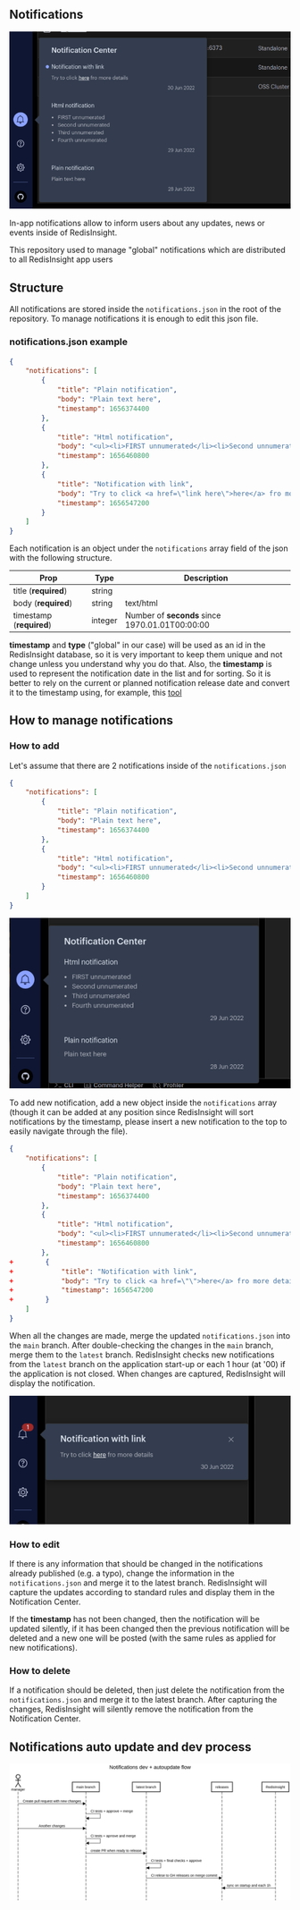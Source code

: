 ## Notifications
![Notification Center](docs/notification_center.png)

In-app notifications allow to inform users about any updates, news or events inside of RedisInsight.

This repository used to manage "global" notifications which are distributed to all RedisInsight app users

## Structure

All notifications are stored inside the `notifications.json` in the root of the repository.
To manage notifications it is enough to edit this json file.

### notifications.json example
```json
{
    "notifications": [
        {
            "title": "Plain notification",
            "body": "Plain text here",
            "timestamp": 1656374400
        },
        {
            "title": "Html notification",
            "body": "<ul><li>FIRST unnumerated</li><li>Second unnumerated</li><li>Third unnumerated</li><li>Fourth unnumerated</li></ul>",
            "timestamp": 1656460800
        },
        {
            "title": "Notification with link",
            "body": "Try to click <a href=\"link here\">here</a> fro more details",
            "timestamp": 1656547200
        }
    ]
}
```

Each notification is an object under the `notifications` array field of the json
with the following structure.

| Prop | Type | Description |
| --- | --- | --- |
| title (**required**)      | string |  |
| body (**required**)       | string | text/html |
| timestamp (**required**)  | integer | Number of **seconds** since 1970.01.01T00:00:00  |

**timestamp** and **type** ("global" in our case) will be used as an id
in the RedisInsight database, so it is very important to keep them unique and not change
unless you understand why you do that. Also, the **timestamp** is used to represent the notification
date in the list and for sorting. So it is better to rely on the current or
planned notification release date and convert it to the timestamp using,
for example, this [tool](https://www.epochconverter.com/)

## How to manage notifications
### How to add

Let's assume that there are 2 notifications inside of the `notifications.json`
```json
{
    "notifications": [
        {
            "title": "Plain notification",
            "body": "Plain text here",
            "timestamp": 1656374400
        },
        {
            "title": "Html notification",
            "body": "<ul><li>FIRST unnumerated</li><li>Second unnumerated</li><li>Third unnumerated</li><li>Fourth unnumerated</li></ul>",
            "timestamp": 1656460800
        }
    ]
}
```
![Notification Center](docs/2_notifications_list.png)

To add new notification, add a new object inside the `notifications` array (though it can be added at any position since RedisInsight will sort notifications by the timestamp, please insert a new notification to the top to easily navigate through the file).

```json
{
    "notifications": [
        {
            "title": "Plain notification",
            "body": "Plain text here",
            "timestamp": 1656374400
        },
        {
            "title": "Html notification",
            "body": "<ul><li>FIRST unnumerated</li><li>Second unnumerated</li><li>Third unnumerated</li><li>Fourth unnumerated</li></ul>",
            "timestamp": 1656460800
        },
+        {
+            "title": "Notification with link",
+            "body": "Try to click <a href=\"\">here</a> fro more details",
+            "timestamp": 1656547200
+        }
    ]
}
```

When all the changes are made, merge the updated `notifications.json` into the `main` branch. After double-checking the changes in the `main` branch, merge them to the `latest` branch.
RedisInsight checks new notifications from the `latest` branch on the application start-up or each 1 hour (at '00) if the application is not closed. When changes are captured, RedisInsight will display the notification.


![New Notification](docs/new_notification.png)

### How to edit
If there is any information that should be changed in the notifications already published (e.g. a typo), change the information in the `notifications.json` and merge it to the latest branch. RedisInsight will capture the updates according to standard rules and display them in the Notification Center.

If the **timestamp** has not been changed, then the notification will be updated silently, if it has been changed then the previous notification will be deleted and a new one will be posted (with the same rules as applied for new notifications).



### How to delete
If a notification should be deleted, then just delete the notification from the `notifications.json` and merge it to the latest branch. After capturing the changes, RedisInsight will silently remove the notification from the Notification Center.

## Notifications auto update and dev process

![](docs/flow.png)
